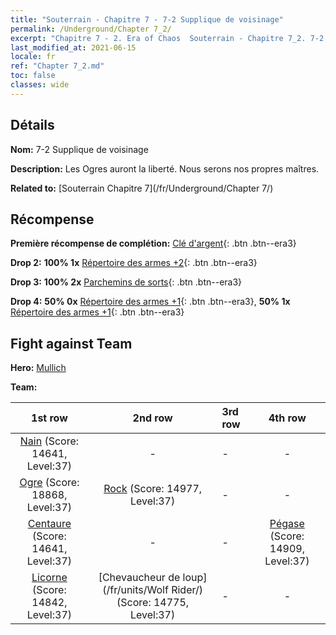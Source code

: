```yaml
---
title: "Souterrain - Chapitre 7 - 7-2 Supplique de voisinage"
permalink: /Underground/Chapter 7_2/
excerpt: "Chapitre 7 - 2. Era of Chaos  Souterrain - Chapitre 7_2. 7-2 Supplique de voisinage"
last_modified_at: 2021-06-15
locale: fr
ref: "Chapter 7_2.md"
toc: false
classes: wide
---
```


## Détails

 **Nom:** 7-2 Supplique de voisinage

 **Description:** Les Ogres auront la liberté. Nous serons nos propres maîtres.

 **Related to:** [Souterrain Chapitre 7](/fr/Underground/Chapter 7/)

## Récompense

 **Première récompense de complétion:** [Clé d'argent](/ItemsFR/con_693/){: .btn .btn--era3}

 **Drop 2:** **100% 1x** [Répertoire des armes +2](/ItemsFR/mat_32/){: .btn .btn--era3}

 **Drop 3:** **100% 2x** [Parchemins de sorts](/ItemsFR/con_694/){: .btn .btn--era3}

 **Drop 4:** **50% 0x** [Répertoire des armes +1](/ItemsFR/mat_25/){: .btn .btn--era3}, **50% 1x** [Répertoire des armes +1](/ItemsFR/mat_25/){: .btn .btn--era3}


## Fight against Team
 **Hero:** [Mullich](/fr/heroes/Mullich/)

 **Team:**


  | 1st row | 2nd row | 3rd row | 4th row |
  |:----:|:----:|:----|:----:|
  | [Nain](/fr/units/Dwarf/) (Score: 14641, Level:37)  | - | - | - |
  | [Ogre](/fr/units/Ogre/) (Score: 18868, Level:37)  | [Rock](/fr/units/Roc/) (Score: 14977, Level:37)  | - | - |
  | [Centaure](/fr/units/Centaur/) (Score: 14641, Level:37)  | - | - | [Pégase](/fr/units/Pegasus/) (Score: 14909, Level:37)  |
  | [Licorne](/fr/units/Unicorn/) (Score: 14842, Level:37)  | [Chevaucheur de loup](/fr/units/Wolf Rider/) (Score: 14775, Level:37)  | - | - |


